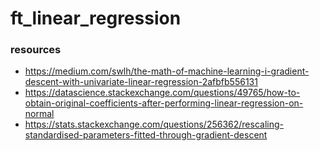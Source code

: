 # ft_linear_regression

### resources
 * https://medium.com/swlh/the-math-of-machine-learning-i-gradient-descent-with-univariate-linear-regression-2afbfb556131
 * https://datascience.stackexchange.com/questions/49765/how-to-obtain-original-coefficients-after-performing-linear-regression-on-normal
 * https://stats.stackexchange.com/questions/256362/rescaling-standardised-parameters-fitted-through-gradient-descent
